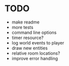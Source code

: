 
# TODO

- make readme
- more tests
- command line options
- timer resource?
- log world events to player
- draw new entities
- relative room locations?
- improve error handling

